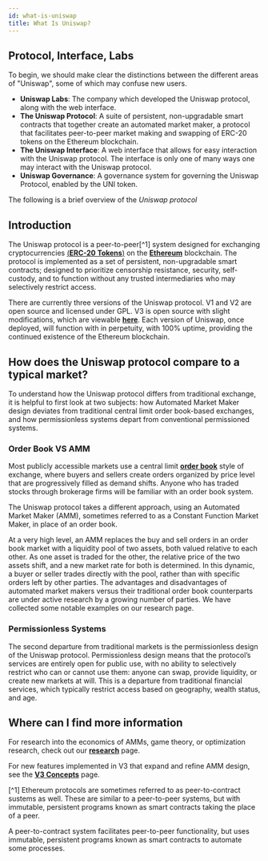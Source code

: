 ```yaml
---
id: what-is-uniswap
title: What Is Uniswap?
---
```


## Protocol, Interface, Labs

To begin, we should make clear the distinctions between the different areas of "Uniswap", some of which may confuse new users.

- **Uniswap Labs**: The company which developed the Uniswap protocol, along with the web interface.
- **The Uniswap Protocol**: A suite of persistent, non-upgradable smart contracts that together create an automated market maker, a protocol that facilitates peer-to-peer market making and swapping of ERC-20 tokens on the Ethereum blockchain.
- **The Uniswap Interface**: A web interface that allows for easy interaction with the Uniswap protocol. The interface is only one of many ways one may interact with the Uniswap protocol.
- **Uniswap Governance**: A governance system for governing the Uniswap Protocol, enabled by the UNI token.

The following is a brief overview of the _Uniswap protocol_

## Introduction

The Uniswap protocol is a peer-to-peer[^1] system designed for exchanging cryptocurrencies [(**ERC-20 Tokens**)](https://ethereum.org/en/developers/docs/standards/tokens/erc-20/) on the [**Ethereum**](https://ethereum.org/) blockchain. The protocol is implemented as a set of persistent, non-upgradable smart contracts; designed to prioritize censorship resistance, security, self-custody, and to function without any trusted intermediaries who may selectively restrict access.

There are currently three versions of the Uniswap protocol. V1 and V2 are open source and licensed under GPL. V3 is open source with slight modifications, which are viewable [**here**](https://github.com/Uniswap/uniswap-v3-core/blob/main/LICENSE). Each version of Uniswap, once deployed, will function with in perpetuity, with 100% uptime, providing the continued existence of the Ethereum blockchain.

## How does the Uniswap protocol compare to a typical market?

To understand how the Uniswap protocol differs from traditional exchange, it is helpful to first look at two subjects: how Automated Market Maker design deviates from traditional central limit order book-based exchanges, and how permissionless systems depart from conventional permissioned systems.

### Order Book VS AMM

Most publicly accessible markets use a central limit [**order book**](https://www.investopedia.com/terms/o/order-book.asp) style of exchange, where buyers and sellers create orders organized by price level that are progressively filled as demand shifts. Anyone who has traded stocks through brokerage firms will be familiar with an order book system.

The Uniswap protocol takes a different approach, using an Automated Market Maker (AMM), sometimes referred to as a Constant Function Market Maker, in place of an order book.

At a very high level, an AMM replaces the buy and sell orders in an order book market with a liquidity pool of two assets, both valued relative to each other. As one asset is traded for the other, the relative price of the two assets shift, and a new market rate for both is determined. In this dynamic, a buyer or seller trades directly with the pool, rather than with specific orders left by other parties. The advantages and disadvantages of automated market makers versus their traditional order book counterparts are under active research by a growing number of parties. We have collected some notable examples on our research page.

### Permissionless Systems

The second departure from traditional markets is the permissionless design of the Uniswap protocol. Permissionless design means that the protocol’s services are entirely open for public use, with no ability to selectively restrict who can or cannot use them: anyone can swap, provide liquidity, or create new markets at will. This is a departure from traditional financial services, which typically restrict access based on geography, wealth status, and age.

## Where can I find more information

For research into the economics of AMMs, game theory, or optimization research, check out our [**research**](https://docs.uniswap.org/concepts/advanced/research) page.

For new features implemented in V3 that expand and refine AMM design, see the [**V3 Concepts**](https://docs.uniswap.org/concepts/V3-overview/concentrated-liquidity) page.

[^1] Ethereum protocols are sometimes referred to as peer-to-contract sustems as well. These are similar to a peer-to-peer systems, but with immutable, persistent programs known as smart contracts taking the place of a peer.

A peer-to-contract system facilitates peer-to-peer functionality, but uses immutable, persistent programs known as smart contracts to automate some processes.
